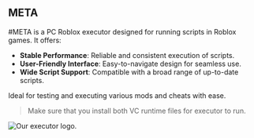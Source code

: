 ## META

#META is a PC Roblox executor designed for running scripts in Roblox games. It offers:

- **Stable Performance**: Reliable and consistent execution of scripts.
- **User-Friendly Interface**: Easy-to-navigate design for seamless use.
- **Wide Script Support**: Compatible with a broad range of up-to-date scripts.

Ideal for testing and executing various mods and cheats with ease.

>Make sure that you install both VC runtime files for executor to run.

![Our executor logo.](https://pasteboard.co/99HdjoOhDTMN.jpg)
